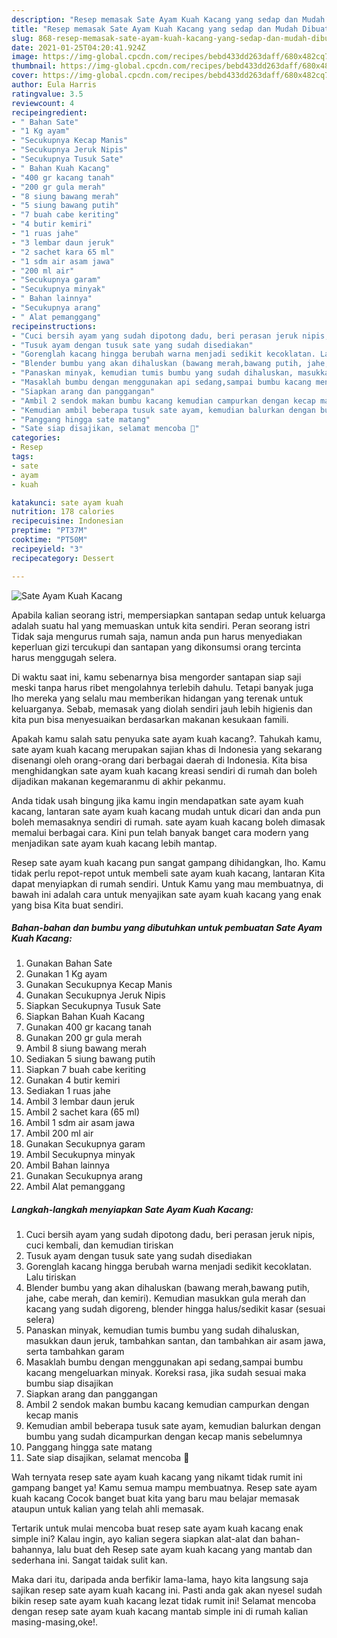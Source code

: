 ```yaml
---
description: "Resep memasak Sate Ayam Kuah Kacang yang sedap dan Mudah Dibuat"
title: "Resep memasak Sate Ayam Kuah Kacang yang sedap dan Mudah Dibuat"
slug: 868-resep-memasak-sate-ayam-kuah-kacang-yang-sedap-dan-mudah-dibuat
date: 2021-01-25T04:20:41.924Z
image: https://img-global.cpcdn.com/recipes/bebd433dd263daff/680x482cq70/sate-ayam-kuah-kacang-foto-resep-utama.jpg
thumbnail: https://img-global.cpcdn.com/recipes/bebd433dd263daff/680x482cq70/sate-ayam-kuah-kacang-foto-resep-utama.jpg
cover: https://img-global.cpcdn.com/recipes/bebd433dd263daff/680x482cq70/sate-ayam-kuah-kacang-foto-resep-utama.jpg
author: Eula Harris
ratingvalue: 3.5
reviewcount: 4
recipeingredient:
- " Bahan Sate"
- "1 Kg ayam"
- "Secukupnya Kecap Manis"
- "Secukupnya Jeruk Nipis"
- "Secukupnya Tusuk Sate"
- " Bahan Kuah Kacang"
- "400 gr kacang tanah"
- "200 gr gula merah"
- "8 siung bawang merah"
- "5 siung bawang putih"
- "7 buah cabe keriting"
- "4 butir kemiri"
- "1 ruas jahe"
- "3 lembar daun jeruk"
- "2 sachet kara 65 ml"
- "1 sdm air asam jawa"
- "200 ml air"
- "Secukupnya garam"
- "Secukupnya minyak"
- " Bahan lainnya"
- "Secukupnya arang"
- " Alat pemanggang"
recipeinstructions:
- "Cuci bersih ayam yang sudah dipotong dadu, beri perasan jeruk nipis, cuci kembali, dan kemudian tiriskan"
- "Tusuk ayam dengan tusuk sate yang sudah disediakan"
- "Gorenglah kacang hingga berubah warna menjadi sedikit kecoklatan. Lalu tiriskan"
- "Blender bumbu yang akan dihaluskan (bawang merah,bawang putih, jahe, cabe merah, dan kemiri). Kemudian masukkan gula merah dan kacang yang sudah digoreng, blender hingga halus/sedikit kasar (sesuai selera)"
- "Panaskan minyak, kemudian tumis bumbu yang sudah dihaluskan, masukkan daun jeruk, tambahkan santan, dan tambahkan air asam jawa, serta tambahkan garam"
- "Masaklah bumbu dengan menggunakan api sedang,sampai bumbu kacang mengeluarkan minyak. Koreksi rasa, jika sudah sesuai maka bumbu siap disajikan"
- "Siapkan arang dan panggangan"
- "Ambil 2 sendok makan bumbu kacang kemudian campurkan dengan kecap manis"
- "Kemudian ambil beberapa tusuk sate ayam, kemudian balurkan dengan bumbu yang sudah dicampurkan dengan kecap manis sebelumnya"
- "Panggang hingga sate matang"
- "Sate siap disajikan, selamat mencoba 🥰"
categories:
- Resep
tags:
- sate
- ayam
- kuah

katakunci: sate ayam kuah 
nutrition: 178 calories
recipecuisine: Indonesian
preptime: "PT37M"
cooktime: "PT50M"
recipeyield: "3"
recipecategory: Dessert

---
```



![Sate Ayam Kuah Kacang](https://img-global.cpcdn.com/recipes/bebd433dd263daff/680x482cq70/sate-ayam-kuah-kacang-foto-resep-utama.jpg)

Apabila kalian seorang istri, mempersiapkan santapan sedap untuk keluarga adalah suatu hal yang memuaskan untuk kita sendiri. Peran seorang istri Tidak saja mengurus rumah saja, namun anda pun harus menyediakan keperluan gizi tercukupi dan santapan yang dikonsumsi orang tercinta harus menggugah selera.

Di waktu  saat ini, kamu sebenarnya bisa mengorder santapan siap saji meski tanpa harus ribet mengolahnya terlebih dahulu. Tetapi banyak juga lho mereka yang selalu mau memberikan hidangan yang terenak untuk keluarganya. Sebab, memasak yang diolah sendiri jauh lebih higienis dan kita pun bisa menyesuaikan berdasarkan makanan kesukaan famili. 



Apakah kamu salah satu penyuka sate ayam kuah kacang?. Tahukah kamu, sate ayam kuah kacang merupakan sajian khas di Indonesia yang sekarang disenangi oleh orang-orang dari berbagai daerah di Indonesia. Kita bisa menghidangkan sate ayam kuah kacang kreasi sendiri di rumah dan boleh dijadikan makanan kegemaranmu di akhir pekanmu.

Anda tidak usah bingung jika kamu ingin mendapatkan sate ayam kuah kacang, lantaran sate ayam kuah kacang mudah untuk dicari dan anda pun boleh memasaknya sendiri di rumah. sate ayam kuah kacang boleh dimasak memalui berbagai cara. Kini pun telah banyak banget cara modern yang menjadikan sate ayam kuah kacang lebih mantap.

Resep sate ayam kuah kacang pun sangat gampang dihidangkan, lho. Kamu tidak perlu repot-repot untuk membeli sate ayam kuah kacang, lantaran Kita dapat menyiapkan di rumah sendiri. Untuk Kamu yang mau membuatnya, di bawah ini adalah cara untuk menyajikan sate ayam kuah kacang yang enak yang bisa Kita buat sendiri.

<!--inarticleads1-->

##### Bahan-bahan dan bumbu yang dibutuhkan untuk pembuatan Sate Ayam Kuah Kacang:

1. Gunakan  Bahan Sate
1. Gunakan 1 Kg ayam
1. Gunakan Secukupnya Kecap Manis
1. Gunakan Secukupnya Jeruk Nipis
1. Siapkan Secukupnya Tusuk Sate
1. Siapkan  Bahan Kuah Kacang
1. Gunakan 400 gr kacang tanah
1. Gunakan 200 gr gula merah
1. Ambil 8 siung bawang merah
1. Sediakan 5 siung bawang putih
1. Siapkan 7 buah cabe keriting
1. Gunakan 4 butir kemiri
1. Sediakan 1 ruas jahe
1. Ambil 3 lembar daun jeruk
1. Ambil 2 sachet kara (65 ml)
1. Ambil 1 sdm air asam jawa
1. Ambil 200 ml air
1. Gunakan Secukupnya garam
1. Ambil Secukupnya minyak
1. Ambil  Bahan lainnya
1. Gunakan Secukupnya arang
1. Ambil  Alat pemanggang




<!--inarticleads2-->

##### Langkah-langkah menyiapkan Sate Ayam Kuah Kacang:

1. Cuci bersih ayam yang sudah dipotong dadu, beri perasan jeruk nipis, cuci kembali, dan kemudian tiriskan
1. Tusuk ayam dengan tusuk sate yang sudah disediakan
1. Gorenglah kacang hingga berubah warna menjadi sedikit kecoklatan. Lalu tiriskan
1. Blender bumbu yang akan dihaluskan (bawang merah,bawang putih, jahe, cabe merah, dan kemiri). Kemudian masukkan gula merah dan kacang yang sudah digoreng, blender hingga halus/sedikit kasar (sesuai selera)
1. Panaskan minyak, kemudian tumis bumbu yang sudah dihaluskan, masukkan daun jeruk, tambahkan santan, dan tambahkan air asam jawa, serta tambahkan garam
1. Masaklah bumbu dengan menggunakan api sedang,sampai bumbu kacang mengeluarkan minyak. Koreksi rasa, jika sudah sesuai maka bumbu siap disajikan
1. Siapkan arang dan panggangan
1. Ambil 2 sendok makan bumbu kacang kemudian campurkan dengan kecap manis
1. Kemudian ambil beberapa tusuk sate ayam, kemudian balurkan dengan bumbu yang sudah dicampurkan dengan kecap manis sebelumnya
1. Panggang hingga sate matang
1. Sate siap disajikan, selamat mencoba 🥰




Wah ternyata resep sate ayam kuah kacang yang nikamt tidak rumit ini gampang banget ya! Kamu semua mampu membuatnya. Resep sate ayam kuah kacang Cocok banget buat kita yang baru mau belajar memasak ataupun untuk kalian yang telah ahli memasak.

Tertarik untuk mulai mencoba buat resep sate ayam kuah kacang enak simple ini? Kalau ingin, ayo kalian segera siapkan alat-alat dan bahan-bahannya, lalu buat deh Resep sate ayam kuah kacang yang mantab dan sederhana ini. Sangat taidak sulit kan. 

Maka dari itu, daripada anda berfikir lama-lama, hayo kita langsung saja sajikan resep sate ayam kuah kacang ini. Pasti anda gak akan nyesel sudah bikin resep sate ayam kuah kacang lezat tidak rumit ini! Selamat mencoba dengan resep sate ayam kuah kacang mantab simple ini di rumah kalian masing-masing,oke!.


